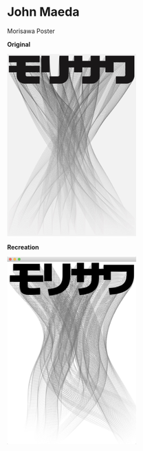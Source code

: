 # John Maeda

Morisawa Poster


**Original**

<img src="../images/rtp_3_maeda_original.jpg" width="300" />

**Recreation**

<img src="../images/rtp_3_maeda_recreation.jpg" width="300" />



